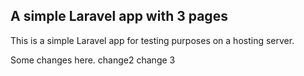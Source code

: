 ## A simple Laravel app with 3 pages

This is a simple Laravel app for testing purposes on a hosting server.

Some changes here.
change2
change 3
